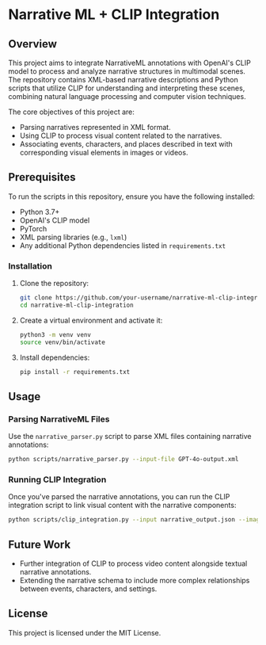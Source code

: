 # Narrative ML + CLIP Integration
## Overview

This project aims to integrate NarrativeML annotations with OpenAI's CLIP model to process and analyze narrative structures in multimodal scenes. The repository contains XML-based narrative descriptions and Python scripts that utilize CLIP for understanding and interpreting these scenes, combining natural language processing and computer vision techniques.

The core objectives of this project are:
- Parsing narratives represented in XML format.
- Using CLIP to process visual content related to the narratives.
- Associating events, characters, and places described in text with corresponding visual elements in images or videos.

## Prerequisites

To run the scripts in this repository, ensure you have the following installed:
- Python 3.7+
- OpenAI's CLIP model
- PyTorch
- XML parsing libraries (e.g., `lxml`)
- Any additional Python dependencies listed in `requirements.txt`

### Installation

1. Clone the repository:

   ```bash
   git clone https://github.com/your-username/narrative-ml-clip-integration.git
   cd narrative-ml-clip-integration
   ```

2. Create a virtual environment and activate it:

   ```bash
   python3 -m venv venv
   source venv/bin/activate
   ```

3. Install dependencies:

   ```bash
   pip install -r requirements.txt
   ```

## Usage

### Parsing NarrativeML Files

Use the `narrative_parser.py` script to parse XML files containing narrative annotations:

```bash
python scripts/narrative_parser.py --input-file GPT-4o-output.xml
```

### Running CLIP Integration

Once you've parsed the narrative annotations, you can run the CLIP integration script to link visual content with the narrative components:

```bash
python scripts/clip_integration.py --input narrative_output.json --image your-image-file.jpg
```

## Future Work

- Further integration of CLIP to process video content alongside textual narrative annotations.
- Extending the narrative schema to include more complex relationships between events, characters, and settings.

## License

This project is licensed under the MIT License.
